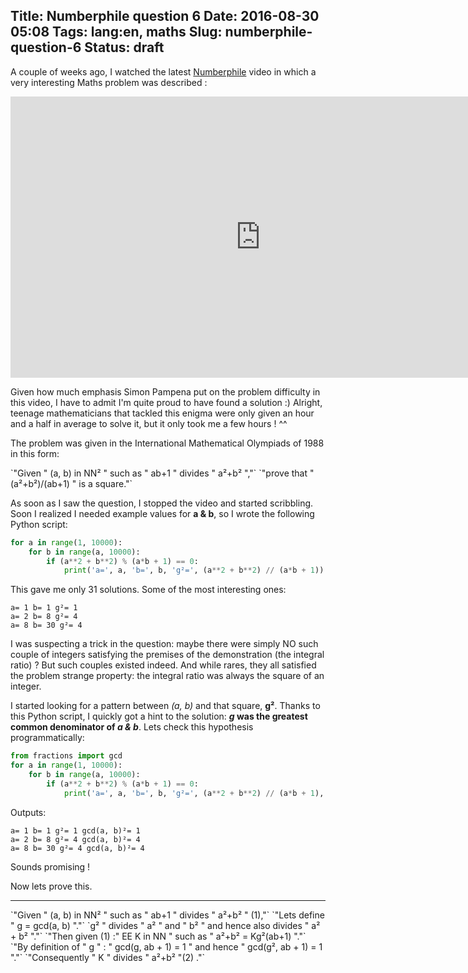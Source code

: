 Title: Numberphile question 6
Date: 2016-08-30 05:08
Tags: lang:en, maths
Slug: numberphile-question-6
Status: draft
---
<script src="https://cdn.mathjax.org/mathjax/latest/MathJax.js?config=AM_HTMLorMML"></script>

A couple of weeks ago, I watched the latest [Numberphile](http://www.numberphile.com) video in which a very interesting Maths problem was described :

<iframe width="800" height="450" src="https://www.youtube.com/embed/Y30VF3cSIYQ" frameborder="0" allowfullscreen></iframe>
<br>

Given how much emphasis Simon Pampena put on the problem difficulty in this video, I have to admit I'm quite proud to have found a solution :)
Alright, teenage mathematicians that tackled this enigma were only given an hour and a half in average to solve it, but it only took me a few hours ! ^^

The problem was given in the International Mathematical Olympiads of 1988 in this form:

\`"Given " (a, b) in NN² " such as " ab+1 " divides " a²+b² ","\`
\`"prove that " (a²+b²)/(ab+1) " is a square."\`

As soon as I saw the question, I stopped the video and started scribbling.
Soon I realized I needed example values for **a & b**, so I wrote the following Python script:
```python
for a in range(1, 10000):
    for b in range(a, 10000):
        if (a**2 + b**2) % (a*b + 1) == 0:
            print('a=', a, 'b=', b, 'g²=', (a**2 + b**2) // (a*b + 1))
```

This gave me only 31 solutions. Some of the most interesting ones:
```
a= 1 b= 1 g²= 1
a= 2 b= 8 g²= 4
a= 8 b= 30 g²= 4
```

I was suspecting a trick in the question: maybe there were simply NO such couple of integers satisfying the premises of the demonstration (the integral ratio) ?
But such couples existed indeed. And while rares, they all satisfied the problem strange property: the integral ratio was always the square of an integer.

I started looking for a pattern between _(a, b)_ and that square, **g²**. Thanks to this Python script, I quickly got a hint to the solution: **_g_ was the greatest common denominator of _a & b_**.
Lets check this hypothesis programmatically:
```python
from fractions import gcd
for a in range(1, 10000):
    for b in range(a, 10000):
        if (a**2 + b**2) % (a*b + 1) == 0:
            print('a=', a, 'b=', b, 'g²=', (a**2 + b**2) // (a*b + 1), 'gcd(a, b)²=', gcd(a, b)**2)
```
Outputs:
```
a= 1 b= 1 g²= 1 gcd(a, b)²= 1
a= 2 b= 8 g²= 4 gcd(a, b)²= 4
a= 8 b= 30 g²= 4 gcd(a, b)²= 4
```
Sounds promising !

Now lets prove this.

<hr>

\`"Given " (a, b) in NN² " such as " ab+1 " divides " a²+b² " (1),"\`
\`"Lets define " g = gcd(a, b) "."\`
\`g² " divides " a² " and " b² " and hence also divides " a² + b² "."\`
\`"Then given (1) :" EE K in NN " such as " a²+b² = Kg²(ab+1) "."\`
\`"By definition of " g " : " gcd(g, ab + 1) = 1 " and hence " gcd(g², ab + 1) = 1 "."\`
\`"Consequently " K " divides " a²+b² "(2) ."\`

